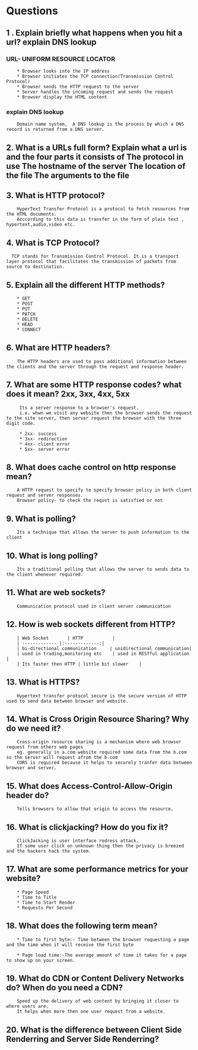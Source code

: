 
# Questions

## 1 . Explain briefly what happens when you hit a url? explain DNS lookup 

### URL- UNIFORM RESOURCE LOCATOR
        * Browser looks into the IP address
        * Browser initiates the TCP connection(Transmission Control Protocol)
        * Browser sends the HTTP request to the server
        * Server handles the incoming request and sends the request
        * Browser display the HTML content

### explain DNS lookup
        Domain name system,  A DNS lookup is the process by which a DNS record is returned from a DNS server.


## 2. What is a URLs full form? Explain what a url is and the four parts it consists of The protocol in use The hostname of the server The location of the file The arguments to the file

## 3. What is HTTP protocol?
        HyperText Transfer Protocol is a protocol to fetch resources from the HTML documents.
        Acccording to this data is transfer in the form of plain text , hypertext,audio,video etc.

## 4. What is TCP Protocol?
      TCP stands for Transmission Control Protocol. It is a transport layer protocol that facilitates the transmission of packets from source to destination.  

## 5. Explain all the different HTTP methods?
        * GET
        * POST
        * PUT
        * PATCH
        * DELETE
        * HEAD 
        * CONNECT

## 6. What are HTTP headers?
        The HTTP headers are used to pass additional information between the clients and the server through the request and response header.       

## 7. What are some HTTP response codes? what does it mean? 2xx, 3xx, 4xx, 5xx      
         Its a server response to a browser's request.
         i.e. whwn we visit any website then the browser sends the request to the site server, then server request the browser with the three digit code.
         
         * 2xx- success
         * 3xx- redirection
         * 4xx- client error
         * 5xx- server error

## 8.   What does cache control on http response mean?
        A HTTP request to specify to specify browser policy in both client request and server responses.
        Browser policy- to check the requst is satisfied or not

## 9.   What is polling?    
        Its a technique that allows the server to push information to the client

## 10.  What is long polling?
        Its a traditional polling that allows the server to sends data to the client whenever required.

## 11.  What are web sockets?
        Communication protocol used in client server communication

## 12.  How is web sockets different from HTTP?

        | Web Socket       | HTTP           |
        | ------------- |:-------------:|
        | bi-directional communication     | unidirectional communication|
        | used in trading,monitoring etc    | used in RESTful application      |
        | Its faster then HTTP | little bit slower    |              

## 13.  What is HTTPS?
        Hypertext transfer protocol secure is the secure version of HTTP used to send data between browser and website.

## 14.  What is Cross Origin Resource Sharing? Why do we need it?
        Cross-origin resource sharing is a mechanism where web browser request from others web pages 
        eg. generally in a.com website required some data from the b.com so the server will request afrom the b.com
        CORS is required because it helps to securely tranfer data between browser and server.

## 15.  What does Access-Control-Allow-Origin header do?
        Tells browsers to allow that origin to access the resource.

## 16.  What is clickjacking? How do you fix it?       
        ClickJacking is user interface redress attack.
        If some user click on unknown thing then the privacy is breezed and the hackers hack the system.

## 17.  What are some performance metrics for your website?
        * Page Speed
        * Time to Title
        * Time to Start Render
        * Requests Per Second

## 18.  What does the following term mean?
        * Time to first byte:- Time between the browser requesting a page and the time when it will receive the first byte

        * Page load time:-The average amount of time it takes for a page to show up on your screen.

## 19.  What do CDN or Content Delivery Networks do? When do you need a CDN?
        Speed up the delivery of web content by bringing it closer to where users are.                          
        It helps when more then one user request from a website.

## 20.  What is the difference between Client Side Renderring and Server Side Renderring?
                 